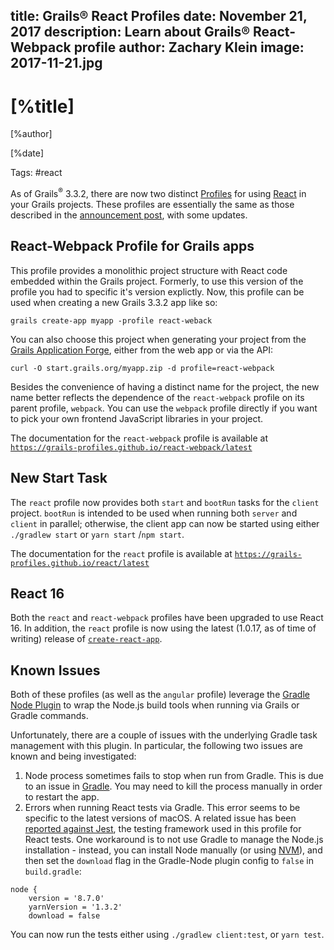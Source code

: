title: Grails® React Profiles
date: November 21, 2017
description: Learn about Grails® React-Webpack profile
author: Zachary Klein
image: 2017-11-21.jpg
---

# [%title]

[%author]

[%date]

Tags: #react

As of Grails<sup>&reg;</sup> 3.3.2, there are now two distinct [Profiles](https://docs.grails.org/latest/guide/profiles.html) for using [React](https://reactjs.org/) in your Grails projects. These profiles are essentially the same as those described in the [announcement post](https://grails.org/blog/2017-11-21.html), with some updates.

## React-Webpack Profile for Grails apps

This profile provides a monolithic project structure with React code embedded within the Grails project. Formerly, to use this version of the profile you had to specific it's version explictly. Now, this profile can be used when creating a new Grails 3.3.2 app like so:

```
grails create-app myapp -profile react-weback
```

You can also choose this project when generating your project from the [Grails Application Forge](https://start.grails.org/), either from the web app or via the API:

```
curl -O start.grails.org/myapp.zip -d profile=react-webpack
```

Besides the convenience of having a distinct name for the project, the new name better reflects the dependence of the `react-webpack` profile on its parent profile, `webpack`. You can use the `webpack` profile directly if you want to pick your own frontend JavaScript libraries in your project.

The documentation for the `react-webpack` profile is available at [`https://grails-profiles.github.io/react-webpack/latest`](https://grails-profiles.github.io/react-webpack/latest)

## New Start Task

The `react` profile now provides both `start` and `bootRun` tasks for the `client` project. `bootRun` is intended to be used when running both `server` and `client` in parallel; otherwise, the client app can now be started using either `./gradlew start` or `yarn start` /`npm start`.

The documentation for the `react` profile is available at [`https://grails-profiles.github.io/react/latest`](https://grails-profiles.github.io/react/latest)

## React 16

Both the `react` and `react-webpack` profiles have been upgraded to use React 16\. In addition, the `react` profile is now using the latest (1.0.17, as of time of writing) release of [`create-react-app`](https://github.com/facebookincubator/create-react-app).

## Known Issues

Both of these profiles (as well as the `angular` profile) leverage the [Gradle Node Plugin](https://github.com/node-gradle/gradle-node-plugin) to wrap the Node.js build tools when running via Grails or Gradle commands.

Unfortunately, there are a couple of issues with the underlying Gradle task management with this plugin. In particular, the following two issues are known and being investigated:

1.  Node process sometimes fails to stop when run from Gradle. This is due to an issue in [Gradle](https://github.com/gradle/gradle/issues/1128). You may need to kill the process manually in order to restart the app.
2.  Errors when running React tests via Gradle. This error seems to be specific to the latest versions of macOS. A related issue has been [reported against Jest](https://github.com/facebook/jest/issues/1767), the testing framework used in this profile for React tests. One workaround is to not use Gradle to manage the Node.js installation - instead, you can install Node manually (or using [NVM](https://github.com/objectcomputing/grails-team-blog/blob/gh-pages/_posts/javascript)), and then set the `download` flag in the Gradle-Node plugin config to `false` in `build.gradle`:

```
node {
    version = '8.7.0'
    yarnVersion = '1.3.2'
    download = false
```

You can now run the tests either using `./gradlew client:test`, or `yarn test`.
